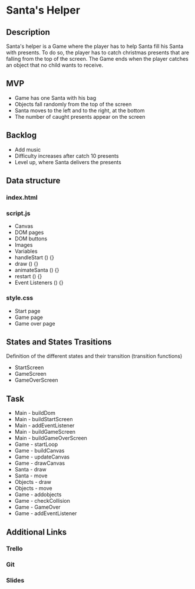 # Santa's Helper

## Description
Santa's helper is a Game where the player has to help Santa fill his Santa with presents. To do so, the player has to catch christmas presents that are falling from the top of the screen. The Game ends when the player catches an object that no child wants to receive.

## MVP
- Game has one Santa with his bag
- Objects fall randomly from the top of the screen
- Santa moves to the left and to the right, at the bottom
- The number of caught presents appear on the screen


## Backlog
- Add music
- Difficulty increases after catch 10 presents
- Level up, where Santa delivers the presents

## Data structure

### index.html
<section id = "start-page">
<section id = "game">
<section id = "gameover-page">

### script.js
- Canvas
- DOM pages
- DOM buttons
- Images
- Variables
- handleStart () {}
- draw () {}
- animateSanta () {}
- restart () {}
- Event Listeners () {}

### style.css
- Start page
- Game page
- Game over page

## States and States Trasitions
Definition of the different states and their transition (transition functions)

- StartScreen
- GameScreen
- GameOverScreen

## Task

- Main - buildDom
- Main - buildStartScreen
- Main - addEventListener
- Main - buildGameScreen
- Main - buildGameOverScreen
- Game - startLoop
- Game - buildCanvas
- Game - updateCanvas
- Game - drawCanvas
- Santa - draw
- Santa - move
- Objects - draw
- Objects - move
- Game - addobjects
- Game - checkCollision
- Game - GameOver
- Game - addEventListener

## Additional Links
### Trello
### Git
### Slides
